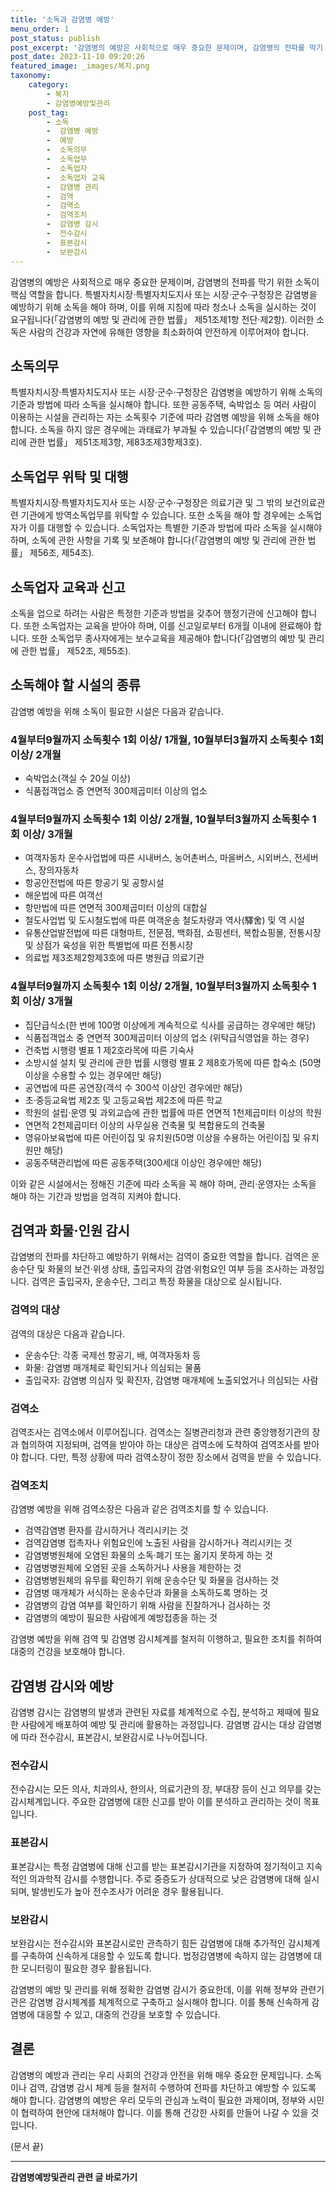 ```yaml
---
title: '소독과 감염병 예방'
menu_order: 1
post_status: publish
post_excerpt: '감염병의 예방은 사회적으로 매우 중요한 문제이며, 감염병의 전파를 막기 위한 소독이 핵심 역할을 합니다. 특별자치시장 특별자치도지사 또는 시장 군수 구청장은 감염병을 예방하기 위해 소독을 해야 하며, 이를 위해 지침에 따라 청소나 소독을 실시하는 것이 요구됩니다  감염병의 예방 및 관리에 관한 법률  제51조제1항 전단 제2항 . 이러한 소독은 사람의 건강과 자연에 유해한 영향을 최소화하여 안전하게 이루어져야 합니다.'
post_date: 2023-11-10 09:20:26
featured_image: _images/복지.png
taxonomy:
    category:
        - 복지
        - 감염병예방및관리
    post_tag:
        - 소독
        -  감염병 예방
        -  예방
        -  소독의무
        -  소독업무
        -  소독업자
        -  소독업자 교육
        -  감염병 관리
        -  검역
        -  검역소
        -  검역조치
        -  감염병 감시
        -  전수감시
        -  표본감시
        -  보완감시
---
```



감염병의 예방은 사회적으로 매우 중요한 문제이며, 감염병의 전파를 막기 위한 소독이 핵심 역할을 합니다. 특별자치시장·특별자치도지사 또는 시장·군수·구청장은 감염병을 예방하기 위해 소독을 해야 하며, 이를 위해 지침에 따라 청소나 소독을 실시하는 것이 요구됩니다(「감염병의 예방 및 관리에 관한 법률」 제51조제1항 전단·제2항). 이러한 소독은 사람의 건강과 자연에 유해한 영향을 최소화하여 안전하게 이루어져야 합니다.

## 소독의무
특별자치시장·특별자치도지사 또는 시장·군수·구청장은 감염병을 예방하기 위해 소독의 기준과 방법에 따라 소독을 실시해야 합니다. 또한 공동주택, 숙박업소 등 여러 사람이 이용하는 시설을 관리하는 자는 소독횟수 기준에 따라 감염병 예방을 위해 소독을 해야 합니다. 소독을 하지 않은 경우에는 과태료가 부과될 수 있습니다(「감염병의 예방 및 관리에 관한 법률」 제51조제3항, 제83조제3항제3호).

## 소독업무 위탁 및 대행
특별자치시장·특별자치도지사 또는 시장·군수·구청장은 의료기관 및 그 밖의 보건의료관련 기관에게 방역소독업무를 위탁할 수 있습니다. 또한 소독을 해야 할 경우에는 소독업자가 이를 대행할 수 있습니다. 소독업자는 특별한 기준과 방법에 따라 소독을 실시해야 하며, 소독에 관한 사항을 기록 및 보존해야 합니다(「감염병의 예방 및 관리에 관한 법률」 제56조, 제54조).

## 소독업자 교육과 신고
소독을 업으로 하려는 사람은 특정한 기준과 방법을 갖추어 행정기관에 신고해야 합니다. 또한 소독업자는 교육을 받아야 하며, 이를 신고일로부터 6개월 이내에 완료해야 합니다. 또한 소독업무 종사자에게는 보수교육을 제공해야 합니다(「감염병의 예방 및 관리에 관한 법률」 제52조, 제55조).

## 소독해야 할 시설의 종류
감염병 예방을 위해 소독이 필요한 시설은 다음과 같습니다.

### 4월부터9월까지 소독횟수 1회 이상/ 1개월, 10월부터3월까지 소독횟수 1회 이상/ 2개월
- 숙박업소(객실 수 20실 이상)
- 식품접객업소 중 연면적 300제곱미터 이상의 업소

### 4월부터9월까지 소독횟수 1회 이상/ 2개월, 10월부터3월까지 소독횟수 1회 이상/ 3개월
- 여객자동차 운수사업법에 따른 시내버스, 농어촌버스, 마을버스, 시외버스, 전세버스, 장의자동차
- 항공안전법에 따른 항공기 및 공항시설
- 해운법에 따른 여객선
- 항만법에 따른 연면적 300제곱미터 이상의 대합실
- 철도사업법 및 도시철도법에 따른 여객운송 철도차량과 역사(驛舍) 및 역 시설
- 유통산업발전법에 따른 대형마트, 전문점, 백화점, 쇼핑센터, 복합쇼핑몰, 전통시장 및 상점가 육성을 위한 특별법에 따른 전통시장
- 의료법 제3조제2항제3호에 따른 병원급 의료기관

### 4월부터9월까지 소독횟수 1회 이상/ 2개월, 10월부터3월까지 소독횟수 1회 이상/ 3개월
- 집단급식소(한 번에 100명 이상에게 계속적으로 식사를 공급하는 경우에만 해당)
- 식품접객업소 중 연면적 300제곱미터 이상의 업소 (위탁급식영업을 하는 경우)
- 건축법 시행령 별표 1 제2호라목에 따른 기숙사
- 소방시설 설치 및 관리에 관한 법률 시행령 별표 2 제8호가목에 따른 합숙소 (50명 이상을 수용할 수 있는 경우에만 해당)
- 공연법에 따른 공연장(객석 수 300석 이상인 경우에만 해당)
- 초·중등교육법 제2조 및 고등교육법 제2조에 따른 학교
- 학원의 설립·운영 및 과외교습에 관한 법률에 따른 연면적 1천제곱미터 이상의 학원
- 연면적 2천제곱미터 이상의 사무실용 건축물 및 복합용도의 건축물
- 영유아보육법에 따른 어린이집 및 유치원(50명 이상을 수용하는 어린이집 및 유치원만 해당)
- 공동주택관리법에 따른 공동주택(300세대 이상인 경우에만 해당)

이와 같은 시설에서는 정해진 기준에 따라 소독을 꼭 해야 하며, 관리·운영자는 소독을 해야 하는 기간과 방법을 엄격히 지켜야 합니다.

## 검역과 화물·인원 감시

감염병의 전파를 차단하고 예방하기 위해서는 검역이 중요한 역할을 합니다. 검역은 운송수단 및 화물의 보건·위생 상태, 출입국자의 감염·위험요인 여부 등을 조사하는 과정입니다. 검역은 출입국자, 운송수단, 그리고 특정 화물을 대상으로 실시됩니다. 

### 검역의 대상

검역의 대상은 다음과 같습니다.

- 운송수단: 각종 국제선 항공기, 배, 여객자동차 등
- 화물: 감염병 매개체로 확인되거나 의심되는 물품
- 출입국자: 감염병 의심자 및 확진자, 감염병 매개체에 노출되었거나 의심되는 사람

### 검역소

검역조사는 검역소에서 이루어집니다. 검역소는 질병관리청과 관련 중앙행정기관의 장과 협의하여 지정되며, 검역을 받아야 하는 대상은 검역소에 도착하여 검역조사를 받아야 합니다. 다만, 특정 상황에 따라 검역소장이 정한 장소에서 검역을 받을 수 있습니다.

### 검역조치

감염병 예방을 위해 검역소장은 다음과 같은 검역조치를 할 수 있습니다.
- 검역감염병 환자를 감시하거나 격리시키는 것
- 검역감염병 접촉자나 위험요인에 노출된 사람을 감시하거나 격리시키는 것
- 감염병병원체에 오염된 화물의 소독·폐기 또는 옮기지 못하게 하는 것
- 감염병병원체에 오염된 곳을 소독하거나 사용을 제한하는 것
- 감염병병원체의 유무를 확인하기 위해 운송수단 및 화물을 검사하는 것
- 감염병 매개체가 서식하는 운송수단과 화물을 소독하도록 명하는 것
- 감염병의 감염 여부를 확인하기 위해 사람을 진찰하거나 검사하는 것
- 감염병의 예방이 필요한 사람에게 예방접종을 하는 것

감염병 예방을 위해 검역 및 감염병 감시체계를 철저히 이행하고, 필요한 조치를 취하여 대중의 건강을 보호해야 합니다.

## 감염병 감시와 예방

감염병 감시는 감염병의 발생과 관련된 자료를 체계적으로 수집, 분석하고 제때에 필요한 사람에게 배포하여 예방 및 관리에 활용하는 과정입니다. 감염병 감시는 대상 감염병에 따라 전수감시, 표본감시, 보완감시로 나누어집니다.

### 전수감시

전수감시는 모든 의사, 치과의사, 한의사, 의료기관의 장, 부대장 등이 신고 의무를 갖는 감시체계입니다. 주요한 감염병에 대한 신고를 받아 이를 분석하고 관리하는 것이 목표입니다.

### 표본감시

표본감시는 특정 감염병에 대해 신고를 받는 표본감시기관을 지정하여 정기적이고 지속적인 의과학적 감시를 수행합니다. 주로 중증도가 상대적으로 낮은 감염병에 대해 실시되며, 발생빈도가 높아 전수조사가 어려운 경우 활용됩니다.

### 보완감시

보완감시는 전수감시와 표본감시로만 관측하기 힘든 감염병에 대해 추가적인 감시체계를 구축하여 신속하게 대응할 수 있도록 합니다. 법정감염병에 속하지 않는 감염병에 대한 모니터링이 필요한 경우 활용됩니다.

감염병의 예방 및 관리를 위해 정확한 감염병 감시가 중요한데, 이를 위해 정부와 관련기관은 감염병 감시체계를 체계적으로 구축하고 실시해야 합니다. 이를 통해 신속하게 감염병에 대응할 수 있고, 대중의 건강을 보호할 수 있습니다.

## 결론

감염병의 예방과 관리는 우리 사회의 건강과 안전을 위해 매우 중요한 문제입니다. 소독이나 검역, 감염병 감시 체계 등을 철저히 수행하여 전파를 차단하고 예방할 수 있도록 해야 합니다. 감염병의 예방은 우리 모두의 관심과 노력이 필요한 과제이며, 정부와 시민이 협력하여 현안에 대처해야 합니다. 이를 통해 건강한 사회를 만들어 나갈 수 있을 것입니다. 

(문서 끝)
<!-- wp:separator -->
<hr class="wp-block-separator has-alpha-channel-opacity"/>
<!-- /wp:separator -->

<!-- wp:group {"backgroundColor":"base","layout":{"type":"constrained"}} -->
<div class="wp-block-group has-base-background-color has-background"><!-- wp:paragraph {"align":"center","fontSize":"medium"} -->
<p class="has-text-align-center has-large-font-size"><strong>감염병예방및관리 관련 글 바로가기</strong></p>
<!-- /wp:paragraph -->


<!-- wp:latest-posts
{"categories":[{"id":14664,"count":19,"description":"","link":"https://uknowlaw.com/category/%ea%b0%90%ec%97%bc%eb%b3%91%ec%98%88%eb%b0%a9%eb%b0%8f%ea%b4%80%eb%a6%ac/","name":"감염병예방및관리","slug":"감염병예방및관리","taxonomy":"category","parent":0,"meta":[],"_links":{"self":[{"href":"https://uknowlaw.com/wp-json/wp/v2/categories/14664"}],"collection":[{"href":"https://uknowlaw.com/wp-json/wp/v2/categories"}],"about":[{"href":"https://uknowlaw.com/wp-json/wp/v2/taxonomies/category"}],"wp:post_type":[{"href":"https://uknowlaw.com/wp-json/wp/v2/posts?categories=14664"}],"curies":[{"name":"wp","href":"https://api.w.org/{rel}","templated":true}]}}],"postsToShow":100,"excerptLength":28,"postLayout":"grid","columns":2,"featuredImageAlign":"left","featuredImageSizeSlug":"large","fontSize":"small"} /--></div>
<!-- /wp:group -->